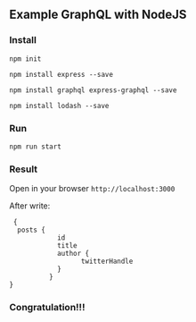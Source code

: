 ## Example GraphQL with NodeJS

### Install
`npm init`

`npm install express --save`

`npm install graphql express-graphql --save`

`npm install lodash --save`

### Run

`npm run start`

### Result

Open in your browser `http://localhost:3000`

After write:
```
 {
  posts {
            id
            title
            author {
                  twitterHandle
            }
          }
} 
```

### Congratulation!!!